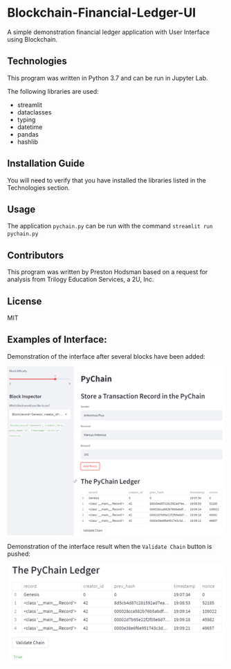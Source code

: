 # Blockchain-Financial-Ledger-UI
A simple demonstration financial ledger application with User Interface using Blockchain.

## Technologies

This program was written in Python 3.7 and can be run in Jupyter Lab.

The following libraries are used:

- streamlit
- dataclasses
- typing
- datetime
- pandas
- hashlib

## Installation Guide

You will need to verify that you have installed the libraries listed in the Technologies section.

## Usage

The application `pychain.py` can be run with the command `streamlit run pychain.py` 

## Contributors
This program was written by Preston Hodsman based on a request for analysis from Trilogy Education Services, a 2U, Inc.

## License
MIT

## Examples of Interface:

Demonstration of the interface after several blocks have been added:

![](https://github.com/phodsman/Blockchain-Financial-Ledger-UI/blob/main/Screenshot%202022-02-06%20111000.png?raw=true)

Demonstration of the interface result when the `Validate Chain` button is pushed:

![](https://github.com/phodsman/Blockchain-Financial-Ledger-UI/blob/main/Screenshot%202022-02-06%20111109.png?raw=true)

